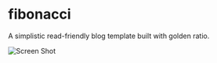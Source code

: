 # fibonacci

A simplistic read-friendly blog template built with golden ratio.

![Screen Shot](https://github.com/VJAI/fibonacci/blob/master/assets/screenshot.png)
